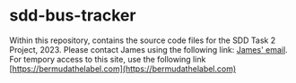 # sdd-bus-tracker

Within this repository, contains the source code files for the SDD Task 2 Project, 2023. Please contact James using the following link: [James' email](mailto:jamesac2024@student.stlukes.nsw.edu.au).
For tempory access to this site, use the following link [https://bermudathelabel.com](https://bermudathelabel.com)